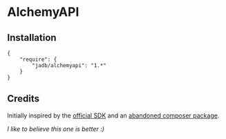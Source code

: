 # AlchemyAPI

## Installation

```
{
	"require": {
		"jadb/alchemyapi": "1.*"
	}
}
```

## Credits

Initially inspired by the [official SDK](https://github.com/AlchemyAPI/alchemyapi_php)
and an [abandoned composer package](https://github.com/alanchavez88/alchemy-api).

*I like to believe this one is better :)*
